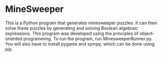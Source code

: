 # MineSweeper
This is a Python program that generates minesweeper puzzles. It can then solve these puzzles by generating and solving Boolean algebraic expressions. This program was developed using the principles of object-oriented programming.
To run the program, run MinesweeperRunner.py. You will also have to install pygame and sympy, which can be done using pip.
